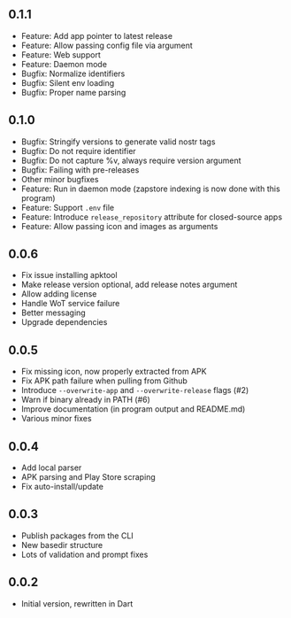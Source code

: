 ## 0.1.1

 - Feature: Add app pointer to latest release
 - Feature: Allow passing config file via argument
 - Feature: Web support
 - Feature: Daemon mode
 - Bugfix: Normalize identifiers
 - Bugfix: Silent env loading
 - Bugfix: Proper name parsing

## 0.1.0

 - Bugfix: Stringify versions to generate valid nostr tags
 - Bugfix: Do not require identifier
 - Bugfix: Do not capture %v, always require version argument
 - Bugfix: Failing with pre-releases
 - Other minor bugfixes
 - Feature: Run in daemon mode (zapstore indexing is now done with this program)
 - Feature: Support `.env` file
 - Feature: Introduce `release_repository` attribute for closed-source apps
 - Feature: Allow passing icon and images as arguments

## 0.0.6

 - Fix issue installing apktool
 - Make release version optional, add release notes argument
 - Allow adding license
 - Handle WoT service failure
 - Better messaging
 - Upgrade dependencies

## 0.0.5

 - Fix missing icon, now properly extracted from APK
 - Fix APK path failure when pulling from Github
 - Introduce `--overwrite-app` and `--overwrite-release` flags (#2)
 - Warn if binary already in PATH (#6)
 - Improve documentation (in program output and README.md)
 - Various minor fixes

## 0.0.4
 
 - Add local parser
 - APK parsing and Play Store scraping
 - Fix auto-install/update

## 0.0.3

 - Publish packages from the CLI
 - New basedir structure
 - Lots of validation and prompt fixes

## 0.0.2

 - Initial version, rewritten in Dart
